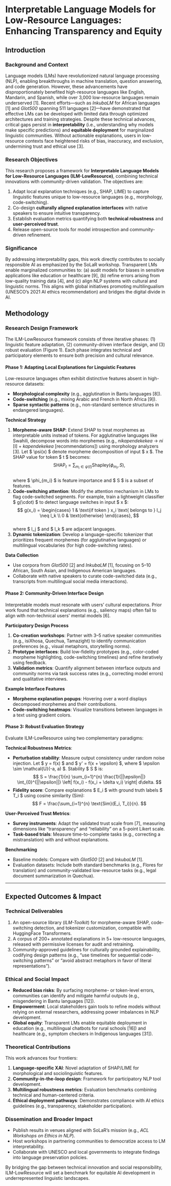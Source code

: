 # Interpretable Language Models for Low-Resource Languages: Enhancing Transparency and Equity  

## Introduction  

### Background and Context  
Language models (LMs) have revolutionized natural language processing (NLP), enabling breakthroughs in machine translation, question answering, and code generation. However, these advancements have disproportionately benefited high-resource languages like English, Mandarin, and Spanish, while over 3,000 low-resource languages remain underserved [1]. Recent efforts—such as *InkubaLM* for African languages [1] and *Glot500* spanning 511 languages [2]—have demonstrated that effective LMs can be developed with limited data through optimized architectures and training strategies. Despite these technical advances, critical gaps persist in **interpretability** (i.e., understanding why models make specific predictions) and **equitable deployment** for marginalized linguistic communities. Without actionable explanations, users in low-resource contexts face heightened risks of bias, inaccuracy, and exclusion, undermining trust and ethical use [3].  

### Research Objectives  
This research proposes a framework for **Interpretable Language Models for Low-Resource Languages (ILM-LowResource)**, combining technical innovations with community-driven validation. The objectives are:  
1. Adapt local explanation techniques (e.g., SHAP, LIME) to capture linguistic features unique to low-resource languages (e.g., morphology, code-switching).  
2. Co-design **culturally aligned explanation interfaces** with native speakers to ensure intuitive transparency.  
3. Establish evaluation metrics quantifying both **technical robustness** and **user-perceived trust**.  
4. Release open-source tools for model introspection and community-driven refinement.  

### Significance  
By addressing interpretability gaps, this work directly contributes to socially responsible AI as emphasized by the SoLaR workshop. Transparent LMs enable marginalized communities to: (a) audit models for biases in sensitive applications like education or healthcare [9], (b) refine errors arising from low-quality training data [4], and (c) align NLP systems with cultural and linguistic norms. This aligns with global initiatives promoting multilingualism (UNESCO’s 2021 AI ethics recommendation) and bridges the digital divide in AI.

## Methodology  

### Research Design Framework  
The ILM-LowResource framework consists of three iterative phases: (1) linguistic feature adaptation, (2) community-driven interface design, and (3) robust evaluation (Figure 1). Each phase integrates technical and participatory elements to ensure both precision and cultural relevance.  

#### Phase 1: Adapting Local Explanations for Linguistic Features  
Low-resource languages often exhibit distinctive features absent in high-resource datasets:  
- **Morphological complexity** (e.g., agglutination in Bantu languages [8]).  
- **Code-switching** (e.g., mixing Arabic and French in North Africa [9]).  
- **Sparse syntactic patterns** (e.g., non-standard sentence structures in endangered languages).  

**Technical Strategy**  
1. **Morpheme-aware SHAP**: Extend SHAP to treat morphemes as interpretable units instead of tokens. For agglutinative languages like Swahili, decompose words into morphemes (e.g., *nikapendekekea* → *ni* [I] + *kapendekekea* [recommendations]) using morphology analyzers [3]. Let $ \psi(x) $ denote morpheme decomposition of input $ x $. The SHAP value for token $ t $ becomes:  
$$ \text{SHAP}_t = \sum_{m_i \in \psi(t)} \text{Shapley}(\phi_{m_i}, S), $$  
where $ \phi_{m_i} $ is feature importance and $ S $ is a subset of features.  
2. **Code-switching attention**: Modify the attention mechanism in LMs to flag code-switched segments. For example, train a lightweight classifier $ g(\cdot) $ to detect language switches in input $ x $:  
$$ g(x_i) = \begin{cases} 
1 & \text{if token } x_i \text{ belongs to } l_j \neq l_k \\
0 & \text{otherwise}
\end{cases}, $$  
where $ l_j $ and $ l_k $ are adjacent languages.  
3. **Dynamic tokenization**: Develop a language-specific tokenizer that prioritizes frequent morphemes (for agglutinative languages) or multilingual vocabularies (for high code-switching rates).  

**Data Collection**  
- Use corpora from *Glot500* [2] and *InkubaLM* [1], focusing on 5–10 African, South Asian, and Indigenous American languages.  
- Collaborate with native speakers to curate code-switched data (e.g., transcripts from multilingual social media interactions).  

#### Phase 2: Community-Driven Interface Design  
Interpretable models must resonate with users’ cultural expectations. Prior work found that technical explanations (e.g., saliency maps) often fail to align with non-technical users' mental models [6].  

**Participatory Design Process**  
1. **Co-creation workshops**: Partner with 3–5 native speaker communities (e.g., isiXhosa, Quechua, Tamazight) to identify communication preferences (e.g., visual metaphors, storytelling norms).  
2. **Prototype interfaces**: Build low-fidelity prototypes (e.g., color-coded morpheme highlighting, code-switching timelines) and refine iteratively using feedback.  
3. **Validation metrics**: Quantify alignment between interface outputs and community norms via task success rates (e.g., correcting model errors) and qualitative interviews.  

**Example Interface Features**  
- **Morpheme explanation popups**: Hovering over a word displays decomposed morphemes and their contributions.  
- **Code-switching heatmaps**: Visualize transitions between languages in a text using gradient colors.  

#### Phase 3: Robust Evaluation Strategy  
Evaluate ILM-LowResource using two complementary paradigms:  

**Technical Robustness Metrics**:  
- **Perturbation stability**: Measure output consistency under random noise injection. Let $ y = f(x) $ and $ y' = f(x + \epsilon) $, where $ \epsilon \sim \mathcal{U}(-a, a) $. Stability $ S $ is:  
$$ S = \frac{1}{n} \sum_{i=1}^{n} \frac{1}{||\epsilon||} \int_{0}^{||\epsilon||} \left| f(x_i) - f(x_i + \delta v_i) \right| d\delta. $$  
- **Fidelity score**: Compare explanations $ E_i $ with ground truth labels $ T_i $ using cosine similarity (Sim):  
$$ F = \frac{\sum_{i=1}^{n} \text{Sim}(E_i, T_i)}{n}. $$  

**User-Perceived Trust Metrics**:  
- **Survey instruments**: Adapt the validated trust scale from [7], measuring dimensions like “transparency” and “reliability” on a 5-point Likert scale.  
- **Task-based trials**: Measure time-to-complete tasks (e.g., correcting a mistranslation) with and without explanations.  

**Benchmarking**  
- Baseline models: Compare with *Glot500* [2] and *InkubaLM* [1].  
- Evaluation datasets: Include both standard benchmarks (e.g., Flores for translation) and community-validated low-resource tasks (e.g., legal document summarization in Quechua).  

---

## Expected Outcomes & Impact  

### Technical Deliverables  
1. An open-source library (*ILM-Toolkit*) for morpheme-aware SHAP, code-switching detection, and tokenizer customization, compatible with HuggingFace Transformers.  
2. A corpus of 200+ annotated explanations in 5+ low-resource languages, released with permissive licenses for audit and retraining.  
3. Community-approved guidelines for culturally grounded explainability, codifying design patterns (e.g., “use timelines for sequential code-switching patterns” or “avoid abstract metaphors in favor of literal representations”).  

### Ethical and Social Impact  
- **Reduced bias risks**: By surfacing morpheme- or token-level errors, communities can identify and mitigate harmful outputs (e.g., misgendering in Bantu languages [12]).  
- **Empowerment**: Local stakeholders gain tools to refine models without relying on external researchers, addressing power imbalances in NLP development.  
- **Global equity**: Transparent LMs enable equitable deployment in education (e.g., multilingual chatbots for rural schools [16]) and healthcare (e.g., symptom checkers in Indigenous languages [31]).  

### Theoretical Contributions  
This work advances four frontiers:  
1. **Language-specific XAI**: Novel adaptation of SHAP/LIME for morphological and sociolinguistic features.  
2. **Community-in-the-loop design**: Framework for participatory NLP tool development.  
3. **Multilingual robustness metrics**: Evaluation benchmarks combining technical and human-centered criteria.  
4. **Ethical deployment pathways**: Demonstrates compliance with AI ethics guidelines (e.g., transparency, stakeholder participation).  

### Dissemination and Broader Impact  
- Publish results in venues aligned with SoLaR’s mission (e.g., *ACL Workshops on Ethics in NLP*).  
- Host workshops in partnering communities to democratize access to LM interpretability.  
- Collaborate with UNESCO and local governments to integrate findings into language preservation policies.  

By bridging the gap between technical innovation and social responsibility, ILM-LowResource will set a benchmark for equitable AI development in underrepresented linguistic landscapes.
